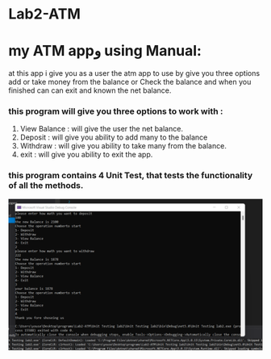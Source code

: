 # Lab2-ATM

# my ATM appو using Manual:
at this app i give you as a user the atm app to use by give you three options add or take money from the balance or Check the balance and when you finished can can exit and known the net balance.
### this program will give you three options to work with :


1. View Balance : will give the user the net balance.
2. Deposit      : will give you ability to add many to the balance
3. Withdraw     : will give you ability to take  many from the balance.
4. exit         : will give you ability to exit the app.
### this program contains 4 Unit Test, that tests the functionality of all the methods.

![image](/result.png)






